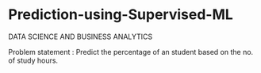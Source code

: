 # Prediction-using-Supervised-ML
DATA SCIENCE AND BUSINESS ANALYTICS

Problem statement : Predict the percentage of an student based on the no. of study hours.
